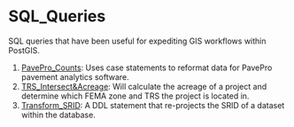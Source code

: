 # SQL_Queries
SQL queries that have been useful for expediting GIS workflows within PostGIS.
1. [PavePro_Counts](https://github.com/nabascher/SQL_Queries/blob/main/PavePro_Counts.sql): Uses case statements to reformat  data for PavePro pavement analytics software.
2. [TRS_Intersect&Acreage](https://github.com/nabascher/SQL_Queries/blob/main/TRS_Acreage_FirmMapNum.sql): Will calculate the acreage of a project and determine which FEMA zone and TRS the project is located in.  
3. [Transform_SRID](https://github.com/nabascher/SQL_Queries/blob/main/Transform_SRID.sql): A DDL statement that re-projects the SRID of a dataset within the database.
